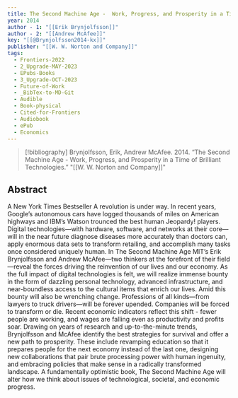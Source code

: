 ```yaml
---
title: The Second Machine Age -  Work, Progress, and Prosperity in a Time of Brilliant Technologies
year: 2014
author - 1: "[[Erik Brynjolfsson]]"
author - 2: "[[Andrew McAfee]]"
key: "[[@Brynjolfsson2014-kx]]"
publisher: "[[W. W. Norton and Company]]"
tags:
  - Frontiers-2022
  - 2_Upgrade-MAY-2023
  - EPubs-Books
  - 3_Upgrade-OCT-2023
  - Future-of-Work
  - _BibTex-to-MD-Git
  - Audible
  - Book-physical
  - Cited-for-Frontiers
  - Audiobook
  - ePub
  - Economics
---
```


> [!bibliography]
> Brynjolfsson, Erik, Andrew McAfee. 2014. “The Second Machine Age -  Work, Progress, and Prosperity in a Time of Brilliant Technologies.” "[[W. W. Norton and Company]]"

## Abstract
A New York Times Bestseller A revolution is under way. In recent years, Google’s autonomous cars have logged thousands of miles on American highways and IBM’s Watson trounced the best human Jeopardy! players. Digital technologies—with hardware, software, and networks at their core—will in the near future diagnose diseases more accurately than doctors can, apply enormous data sets to transform retailing, and accomplish many tasks once considered uniquely human. In The Second Machine Age MIT’s Erik Brynjolfsson and Andrew McAfee—two thinkers at the forefront of their field—reveal the forces driving the reinvention of our lives and our economy. As the full impact of digital technologies is felt, we will realize immense bounty in the form of dazzling personal technology, advanced infrastructure, and near-boundless access to the cultural items that enrich our lives. Amid this bounty will also be wrenching change. Professions of all kinds—from lawyers to truck drivers—will be forever upended. Companies will be forced to transform or die. Recent economic indicators reflect this shift -  fewer people are working, and wages are falling even as productivity and profits soar. Drawing on years of research and up-to-the-minute trends, Brynjolfsson and McAfee identify the best strategies for survival and offer a new path to prosperity. These include revamping education so that it prepares people for the next economy instead of the last one, designing new collaborations that pair brute processing power with human ingenuity, and embracing policies that make sense in a radically transformed landscape. A fundamentally optimistic book, The Second Machine Age will alter how we think about issues of technological, societal, and economic progress.